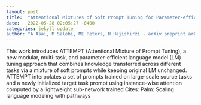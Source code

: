 ```yaml
---
layout: post
title:  "Attentional Mixtures of Soft Prompt Tuning for Parameter-efficient Multi-task Knowledge Sharing"
date:   2022-05-28 02:05:27 -0400
categories: jekyll update
author: "A Asai, M Salehi, ME Peters, H Hajishirzi - arXiv preprint arXiv:2205.11961, 2022"
---
```

This work introduces ATTEMPT (Attentional Mixture of Prompt Tuning), a new modular, multi-task, and parameter-efficient language model (LM) tuning approach that combines knowledge transferred across different tasks via a mixture of soft prompts while keeping original LM unchanged. ATTEMPT interpolates a set of prompts trained on large-scale source tasks and a newly initialized target task prompt using instance-wise attention computed by a lightweight sub-network trained  Cites: Palm: Scaling language modeling with pathways